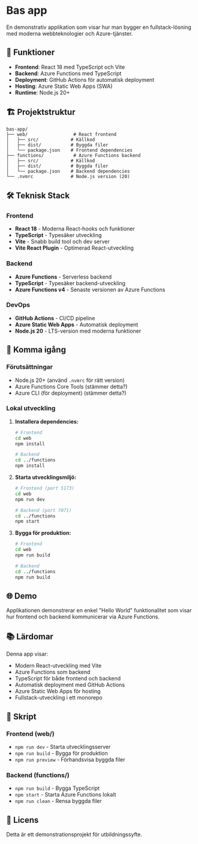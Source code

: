 # Bas app

En demonstrativ applikation som visar hur man bygger en fullstack-lösning med moderna webbteknologier och Azure-tjänster.

## 🚀 Funktioner

- **Frontend**: React 18 med TypeScript och Vite
- **Backend**: Azure Functions med TypeScript
- **Deployment**: GitHub Actions för automatisk deployment
- **Hosting**: Azure Static Web Apps (SWA)
- **Runtime**: Node.js 20+

## 🏗️ Projektstruktur

```
bas-app/
├── web/                 # React frontend
│   ├── src/            # Källkod
│   ├── dist/           # Byggda filer
│   └── package.json    # Frontend dependencies
├── functions/           # Azure Functions backend
│   ├── src/            # Källkod
│   ├── dist/           # Byggda filer
│   └── package.json    # Backend dependencies
└── .nvmrc              # Node.js version (20)
```

## 🛠️ Teknisk Stack

### Frontend
- **React 18** - Moderna React-hooks och funktioner
- **TypeScript** - Typesäker utveckling
- **Vite** - Snabb build tool och dev server
- **Vite React Plugin** - Optimerad React-utveckling

### Backend
- **Azure Functions** - Serverless backend
- **TypeScript** - Typesäker backend-utveckling
- **Azure Functions v4** - Senaste versionen av Azure Functions

### DevOps
- **GitHub Actions** - CI/CD pipeline
- **Azure Static Web Apps** - Automatisk deployment
- **Node.js 20** - LTS-version med moderna funktioner

## 🚀 Komma igång

### Förutsättningar
- Node.js 20+ (använd `.nvmrc` för rätt version)
- Azure Functions Core Tools (stämmer detta?)
- Azure CLI (för deployment) (stämmer detta?)

### Lokal utveckling

1. **Installera dependencies:**
   ```bash
   # Frontend
   cd web
   npm install
   
   # Backend
   cd ../functions
   npm install
   ```

2. **Starta utvecklingsmiljö:**
   ```bash
   # Frontend (port 5173)
   cd web
   npm run dev
   
   # Backend (port 7071)
   cd ../functions
   npm start
   ```

3. **Bygga för produktion:**
   ```bash
   # Frontend
   cd web
   npm run build
   
   # Backend
   cd ../functions
   npm run build
   ```

## 🌐 Demo

Applikationen demonstrerar en enkel "Hello World" funktionalitet som visar hur frontend och backend kommunicerar via Azure Functions.

## 📚 Lärdomar

Denna app visar:
- Modern React-utveckling med Vite
- Azure Functions som backend
- TypeScript för både frontend och backend
- Automatisk deployment med GitHub Actions
- Azure Static Web Apps för hosting
- Fullstack-utveckling i ett monorepo

## 🔧 Skript

### Frontend (web/)
- `npm run dev` - Starta utvecklingsserver
- `npm run build` - Bygga för produktion
- `npm run preview` - Förhandsvisa byggda filer

### Backend (functions/)
- `npm run build` - Bygga TypeScript
- `npm start` - Starta Azure Functions lokalt
- `npm run clean` - Rensa byggda filer

## 📝 Licens

Detta är ett demonstrationsprojekt för utbildningssyfte.
